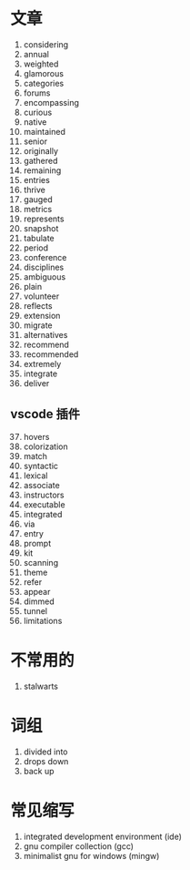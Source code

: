 # 文章
1. considering  
2. annual  
3. weighted  
4. glamorous 
5. categories 
6. forums 
7. encompassing  
8. curious
9. native 
10. maintained  
11. senior 
12. originally  
13. gathered 
14. remaining 
15. entries 
16. thrive 
17. gauged  
18. metrics 
19. represents  
20. snapshot 
21. tabulate  
22. period  
23. conference 
24. disciplines 
25. ambiguous  
26. plain 
27. volunteer 
28. reflects  
29. extension 
30. migrate  
31. alternatives 
32. recommend  
33. recommended  
34. extremely  
35. integrate 
36. deliver 
## vscode  插件
37. hovers 
38. colorization 
39. match 
40. syntactic 
41. lexical 
42. associate  
43. instructors 
44. executable 
45. integrated  
46. via  
47. entry  
48. prompt  
49. kit 
50. scanning  
51. theme 
52. refer  
53. appear  
54. dimmed 
55. tunnel 
56. limitations 
# 不常用的
1. stalwarts  
# 词组
1. divided into  
2. drops down 
3. back up 
# 常见缩写
1. integrated development environment (ide)
2. gnu compiler collection (gcc)
3. minimalist gnu for windows (mingw) 
